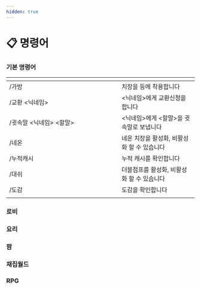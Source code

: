 ```yaml
---
hidden: true
---
```


# 📋 명령어

### **기본 명령어**

<table data-header-hidden><thead><tr><th width="284.3999938964844"></th><th></th></tr></thead><tbody><tr><td>/가방</td><td>치장을 등에 착용합니다</td></tr><tr><td>/교환 &#x3C;닉네임></td><td>&#x3C;닉네임>에게 교환신청을 합니다</td></tr><tr><td>/귓속말 &#x3C;닉네임> &#x3C;할말></td><td>&#x3C;닉네임>에게 &#x3C;할말>을 귓속말로 보냅니다</td></tr><tr><td>/네온</td><td>네온 치장을 활성화, 비활성화 할 수 있습니다</td></tr><tr><td>/누적캐시</td><td>누적 캐시를 확인합니다</td></tr><tr><td>/대쉬</td><td>더블점프를 활성화, 비활성화 할 수 있습니다</td></tr><tr><td>/도감</td><td>도감을 확인합니다</td></tr><tr><td></td><td></td></tr></tbody></table>

### **로비**

### **요리**

### **팜**

### **채집월드**

### **RPG**
